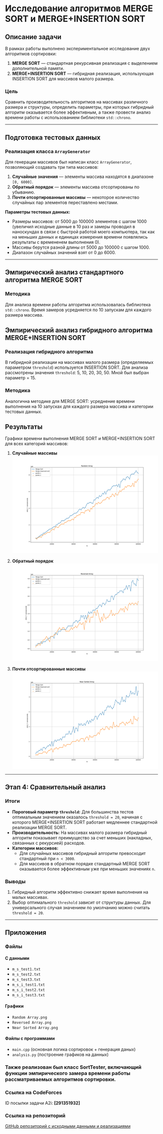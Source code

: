 # Исследование алгоритмов MERGE SORT и MERGE+INSERTION SORT

## Описание задачи

В рамках работы выполнено экспериментальное исследование двух алгоритмов сортировки:
1. **MERGE SORT** — стандартная рекурсивная реализация с выделением дополнительной памяти.
2. **MERGE+INSERTION SORT** — гибридная реализация, использующая INSERTION SORT для массивов малого размера.

### Цель
Сравнить производительность алгоритмов на массивах различного размера и структуры, определить параметры, при которых гибридный алгоритм оказывается более эффективным, а также провести анализ времени работы с использованием библиотеки `std::chrono`.

---

## Подготовка тестовых данных

### Реализация класса `ArrayGenerator`
Для генерации массивов был написан класс `ArrayGenerator`, позволяющий создавать три типа массивов:
1. **Случайные значения** — элементы массива находятся в диапазоне `[0, 6000]`.
2. **Обратный порядок** — элементы массива отсортированы по убыванию.
3. **Почти отсортированные массивы** — некоторое количество случайных пар элементов переставлено местами.

**Параметры тестовых данных:**
- Размеры массивов: от 5000 до 100000 элементов с шагом 1000 (увеличил исходные данные в 10 раз и замеры проводил в наноскундах в связи с быстрой работой моего компьютера, так как на меньших данных и единицах измерения времени появлялись результаты с времененем выполнения 0).
- Массивы берутся разной длины от 5000 до 100000 с шагом 1000.
- Диапазон случайных значений взят от 0 до 6000.

---

## Эмпирический анализ стандартного алгоритма MERGE SORT

### Методика
Для анализа времени работы алгоритма использовалась библиотека `std::chrono`. Время замеров усредняется по 10 запускам для каждого размера массива. 

## Эмпирический анализ гибридного алгоритма MERGE+INSERTION SORT

### Реализация гибридного алгоритма
В гибридной реализации на массивах малого размера (определяемых параметром `threshold`) используется INSERTION SORT. Для анализа рассмотрены значения `threshold`: 5, 10, 20, 30, 50. Мной был выбран параметр = 15.

### Методика
Аналогична методике для MERGE SORT: усреднение времени выполнения на 10 запусках для каждого размера массива и категории тестовых данных.

## Результаты
Графики времени выполнения MERGE SORT и MERGE+INSERTION SORT для всех категорий массивов:

1. **Случайные массивы**  
   ![1](Random%20Array.png)

2. **Обратный порядок**  
   ![2](Reversed%20Array.png)

3. **Почти отсортированные массивы**  
   ![3](Near%20Sorted%20Array.png)

---

## Этап 4: Сравнительный анализ

### Итоги
- **Пороговый параметр `threshold`:** Для большинства тестов оптимальным значением оказалось `threshold = 20`, начиная с которого MERGE+INSERTION SORT работает медленнее стандартной реализации MERGE SORT. 
- **Производительность:** На массивах малого размера гибридный алгоритм показывает преимущество за счет меньших (накладных, связанных с рекурсией) расходов.
- **Категории массивов:**
  - Для случайных массивов гибридный алгоритм превосходит стандартный при `n < 3000`.
  - Для массивов в обратном порядке стандартный MERGE SORT оказывается более эффективным уже при меньших значениях `n`.

### Выводы
1. Гибридный алгоритм эффективно снижает время выполнения на малых массивах.
2. Выбор оптимального `threshold` зависит от структуры данных. Для универсального случая значением по умолчанию можно считать `threshold = 20`.

---

## Приложения

### Файлы

#### С данными
- `m_s_test1.txt`
- `m_s_test2.txt`
- `m_s_test3.txt`
- `m_s_i_test1.txt`
- `m_s_i_test2.txt`
- `m_s_i_test3.txt`

#### Графики
- `Random Array.png`
- `Reversed Array.png`
- `Near Sorted Array.png`

#### Файлы с программами
- `main.cpp` (основная логика сортировок + генерация даных)
- `analysis.py` (построение графиков на данных)

### Также реализован был класс SortTester, включающий функции эмпирического замера времени работы рассматриваемых алгоритмов сортировки.

### Ссылка на CodeForces
ID посылки задачи A2i: **[291351932]**

### Ссылка на репозиторий
[GitHub репозиторий с исходными данными и реализациями](https://github.com/Davonchik/Algo_HW_A2)
